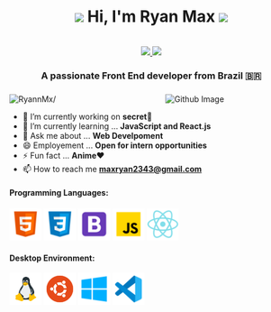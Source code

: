 <h1 align="center"> 
<img src="https://raw.githubusercontent.com/iampavangandhi/iampavangandhi/master/gifs/Hi.gif" width="40px">
Hi, I'm Ryan Max
<img src="https://github.com/TheDudeThatCode/TheDudeThatCode/blob/master/Assets/Earth.gif" width="23px">
</h1>

<p align="center"><br/>

<a href="https://www.linkedin.com/in/">
    <img src="https://img.shields.io/badge/linkedin-ryaanmx-blue">
  </a>

<a href="https://www.instagram.com/ryaanmx/">
    <img src="https://img.shields.io/badge/instagram-ryaanmx_-red">
  </a>
  
  <h3 align="center">A passionate Front End developer from Brazil 🇧🇷</h3>
  <h3 align="center"> </h3>
  <img width="45%"  align="right" alt="Github Image" src="https://raw.githubusercontent.com/Azanniel/Azanniel/main/cute-astronaut-operating-laptop.gif" />

 <p align="left"> <img src=https://komarev.com/ghpvc/?username=RyannMx alt=RyannMx/></p>
 
 
 
- 🔭 I’m currently working on **secret🥷** 
 - 🌱 I’m currently learning ... **JavaScript and React.js**
 - 💬 Ask me about ... **Web Develpoment**
 - 😄 Employement ... **Open for intern opportunities**
 - ⚡ Fun fact ... **Anime**❤
 - 📫 How to reach me **maxryan2343@gmail.com**
 
<h4>Programming Languages: </h4>

<p align="left">

<img style="margin: auto;" src="https://raw.githubusercontent.com/sachinverma53121/sachinverma53121/master/icons/html5.png" alt=html5 width="57" height="57"/> 

<img style="margin: auto;" src="https://raw.githubusercontent.com/sachinverma53121/sachinverma53121/master/icons/css3.png" alt=css3 width="57" height="57"/> 

<img style="margin: auto;" src="https://raw.githubusercontent.com/sachinverma53121/sachinverma53121/master/icons/bootstrap.png" alt=bootstrap width="57" height="57"/>
  
  <img style="margin: auto;" src="https://raw.githubusercontent.com/sachinverma53121/sachinverma53121/master/icons/js.png" alt=javascript width="57" height="57"/>
<!--   <img style="margin: auto;" src="https://upload.wikimedia.org/wikipedia/commons/4/4c/Typescript_logo_2020.svg" alt=javascript width="50" height="50"/> -->
  
  <img style="margin: auto;" src="https://raw.githubusercontent.com/sachinverma53121/sachinverma53121/master/icons/react.png" alt=react width="57" height="57"/> 
 

  
  <h4>Desktop Environment: </h4>
<p align="left">
  
  <img style="margin: auto;" src="https://raw.githubusercontent.com/sachinverma53121/sachinverma53121/master/icons/linux.png" alt=linux width="57" height="57"/>
  <img style="margin: auto;" src="https://raw.githubusercontent.com/sachinverma53121/sachinverma53121/master/icons/ubuntu.png" alt=ubuntu width="57" height="57"/>
  <img style="margin: auto;" src="https://raw.githubusercontent.com/sachinverma53121/sachinverma53121/master/icons/win10.png" alt=windows10 width="57" height="57"/>
  <img style="margin: auto;" src="https://raw.githubusercontent.com/sachinverma53121/sachinverma53121/master/icons/vsc.png" alt=vs width="57" height="57"/>
</p>
